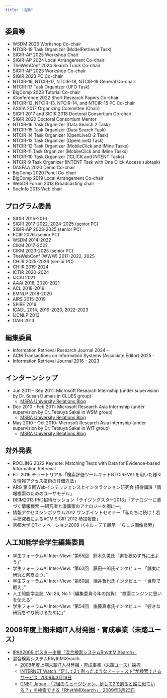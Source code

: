 ```yaml
---
title: "活動"
---
```


## 委員等
- WSDM 2026 Workshop Co-chair
- NTCIR-19 Task Organizer (ModelRetrieval Task)
- SIGIR-AP 2025 Workshop Chair
- SIGIR-AP 2024 Local Arrangement Co-chair
- TheWebConf 2024 Search Track Co-chair
- SIGIR-AP 2023 Workshop Co-chair
- SIGIR 2023 PC Co-chair
- NTCIR-16, NTCIR-17, NTCIR-18, NTCIR-19 General Co-chair
- NTCIR-17 Task Organizer (UFO Task)
- BigComp 2023 Tutorial Co-chair
- iConference 2022 Short Research Papers Co-chair
- NTCIR-12, NTCIR-13, NTCIR-14, and NTCIR-15 PC Co-chair
- ASSIA 2017 Organizing Committee (Chair)
- SIGIR 2017 and SIGIR 2018 Doctoral Consortium Co-chair
- SIGIR 2020 Doctoral Consortium Mentor
- NTCIR-16 Task Organizer (Data Search 2 Task)
- NTCIR-15 Task Organizer (Data Search Task)
- NTCIR-14 Task Organizer (OpenLiveQ-2 Task)
- NTCIR-13 Task Organizer (OpenLiveQ Task)
- NTCIR-12 Task Organizer (MobileClick and IMine Tasks)
- NTCIR-11 Task Organizer (MobileClick and IMine Tasks)
- NTCIR-10 Task Organizer (1CLICK and INTENT Tasks)
- NTCIR-9 Task Organizer (INTENT Task with One Click Access subtask)
- DASFAA 2020 Demo Co-chair
- BigComp 2020 Panel Co-chair
- BigComp 2019 Local Arrangement Co-chair
- WebDB Forum 2013 Broadcasting chair
- SocInfo 2013 Web chair


## プログラム委員
- SIGIR 2015-2016
- SIGIR 2017-2022, 2024-2025 (senior PC)
- SIGIR-AP 2023-2025 (senior PC)
- ECIR 2026 (senior PC)
- WSDM 2014-2022
- CIKM 2017-2022
- CIKM 2023-2025 (senior PC)
- TheWebConf (WWW) 2017-2022, 2025
- CHIIR 2025-2026 (senior PC)
- CHIIR 2019-2024
- ICTIR 2020-2024
- IJCAI 2021
- AAAI 2018, 2020-2021
- ACL 2018-2019
- EMNLP 2018-2020
- AIRS 2015-2019
- SPIRE 2016
- ICADL 2014, 2019-2020, 2022-2023
- IJCNLP 2013
- OAIR 2013


## 編集委員 
- Information Retrieval Research Journal 2024 - 
- ACM Transactions on Information Systems (Associate Editor) 2025 - 
- Information Retrieval Journal 2016 - 2023

## インターンシップ 
- Jun 2011 - Sep 2011: Microsoft Research Internship (under supervision by Dr. Susan Dumais in CLUES group)
  - [MSRA University Relations Blog](http://msraurjp.wordpress.com/2010/07/08/msr-asia-intern-%ef%bc%88%e6%bb%9e%e5%9c%a8%e4%b8%ad%ef%bc%89%e3%81%ae%e3%81%94%e7%b4%b9%e4%bb%8b%ef%bc%88%e7%ac%ac3%e5%9b%9e%ef%bc%89/)
- Dec 2010 - Feb 2011:  Microsoft Research Asia Internship (under supervision by Dr. Tetsuya Sakai in WSM group)
  - [MSRA University Relations Blog](http://msraurjp.wordpress.com/2011/04/20/dialogue-with-oversea-intern/)
- May 2010 - Oct 2010: Microsoft Research Asia Internship (under supervision by Dr. Tetsuya Sakai in WIT group)
  - [MSRA University Relations Blog](http://msraurjp.wordpress.com/2011/09/06/msr-intern-redmond%EF%BC%88%E6%BB%9E%E5%9C%A8%E4%B8%AD%EF%BC%89%E3%81%AE%E3%81%94%E7%B4%B9%E4%BB%8B%EF%BC%88%E7%AC%AC22%E5%9B%9E%EF%BC%89/)

## 対外発表
- ROCLING 2022 Keynote: Matching Texts with Data for Evidence-based Information Retrieval
- FIT 2016 チュートリアル「検索評価ツールキットNTCIREVALを用いた様々な情報アクセス技術の評価方法」
- ARG 第６回Webインテリジェンスとインタラクション研究会 招待講演「情報検索のためのユーザモデル」
- DEIM2013 PhD招待セッション「ライジングスター2013」「アナロジーに基づく情報検索 ―研究者と漫画家のアナロジーを例に―」
- 情報アクセスシンポジウム2012 ワンポイントセミナー「私たちに続け！若手研究者によるACM SIGIR 2012 参加報告」
- 京都大学ICTイノベーション2009 パネル・デモ展示 「らしさ画像検索」

## 人工知能学会学生編集委員
- 学生フォーラムAI Inter-View: “第65回　鈴木久美氏「道を狭めず外に出よう」”
- 学生フォーラムAI Inter-View: “第62回　藤田一郎氏インタビュー 「誠実に研究と向き合う」”
- 学生フォーラムAI Inter-View: “第60回　酒井哲也氏インタビュー 「世界で戦え」”
- 人工知能学会誌, Vol 26, No 1（編集委員今年の抱負） “検索エンジンに思いを伝える”
- 学生フォーラムAI Inter-View: “第54回　後藤真孝氏インタビュー 「好きな研究をやり続けるために」”

## 2008年度上期未踏IT人材発掘・育成事業（未踏ユース）
- [IPAX2009 ポスター出展「混合検索システムRhythMiXearch」](http://www.ipa.go.jp/event/ipax2009/index.html)
- 混合検索システムRhythMiXearch
  - [2008年度上期未踏IT人材発掘・育成事業（未踏ユース）採択](http://www.ipa.go.jp/jinzai/mitou/2008/2008_1/youth/gaiyou/y-05.html)
  - [INTERNET Watch, “足して2で割ったようなアーティスト”が検索できるサービス, 2009年3月19日](http://internet.watch.impress.co.jp/cda/news/2009/03/19/22840.html)
  - [CNET Japan, 「2組のミュージシャン、足して2で割ると誰に似ている？」を検索できる「RhythMiXearch」, 2009年3月23日](http://japan.cnet.com/venture/news/story/0,3800100086,20390287,00.htm)
